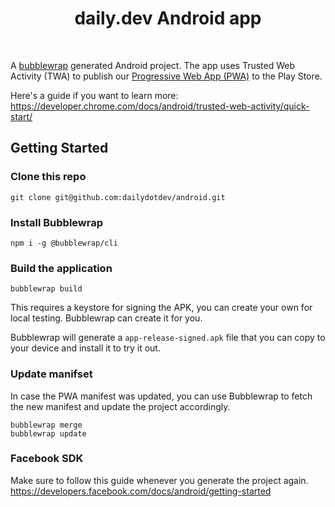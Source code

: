 <div align="center">
  <h1>daily.dev Android app</h1>
</div>
<br>

A [bubblewrap](https://github.com/GoogleChromeLabs/bubblewrap/tree/main/packages/cli) generated Android project.
The app uses Trusted Web Activity (TWA) to publish our [Progressive Web App (PWA)](https://app.daily.dev/) to the Play Store.

Here's a guide if you want to learn more:
https://developer.chrome.com/docs/android/trusted-web-activity/quick-start/

## Getting Started

### Clone this repo

```
git clone git@github.com:dailydotdev/android.git
```

### Install Bubblewrap

```
npm i -g @bubblewrap/cli
```

### Build the application

```
bubblewrap build
```

This requires a keystore for signing the APK, you can create your own for local testing.
Bubblewrap can create it for you.

Bubblewrap will generate a `app-release-signed.apk` file that you can copy to your device and install it to try it out.


### Update manifset

In case the PWA manifest was updated, you can use Bubblewrap to fetch the new manifest and update the project accordingly.

```
bubblewrap merge
bubblewrap update
```

### Facebook SDK

Make sure to follow this guide whenever you generate the project again.
https://developers.facebook.com/docs/android/getting-started
